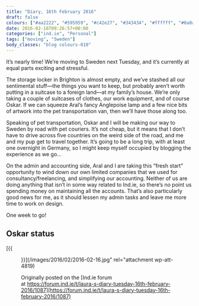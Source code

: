 ```yaml
---
title: "Diary, 16th February 2016"
draft: false
colours: ["#aa2222", "#595959", "#c42e27", "#343434", "#ffffff", "#0a0a0a", "#ffffff"]
date: 2016-02-16T09:26:57+00:00
categories: ["ind.ie", "Personal"]
tags: ["moving", "Sweden"]
body_classes: "blog colours-010"
---
```


It’s nearly time! We’re moving to Sweden next Tuesday, and it’s currently at equal parts exciting and stressful.

The storage locker in Brighton is almost empty, and we’ve stashed all our sentimental stuff—the things you want to keep, but probably aren’t worth putting in a suitcase to a foreign land—at my family’s house. We’re only taking a couple of suitcases of clothes, our work equipment, and of course Oskar. If we can squeeze Aral’s fancy Anglepoise lamp and a few nice bits of artwork into the pet transportation van, then we’ll have those along too.

Speaking of pet transportation, Oskar and I will be making our way to Sweden by road with pet couriers. It’s not cheap, but it means that I don’t have to drive across five countries on the weird side of the road, and me and my pup get to travel together. It’s going to be a long trip, with at least one overnight in Germany, so I might keep myself occupied by blogging the experience as we go…

On the admin and accounting side, Aral and I are taking this “fresh start” opportunity to wind down our own limited companies that we used for consultancy/freelancing, and simplifying our accounting. Neither of us are doing anything that isn’t in some way related to Ind.ie, so there’s no point us spending money on maintaining all the accounts. That’s also particularly good news for me, as it should lessen my admin tasks and leave me more time to work on design.

One week to go!

## Oskar status

[{{<figure class="wp-caption aligncenter wp-image-4819 size-full" src="/images/2016/02/2016-02-16.jpg" alt="Oskar the dog lying curled up on a leather sofa" width="800" height="600" caption="If I look cute, I won’t be told off for being on the sofa…">}}](/images/2016/02/2016-02-16.jpg" rel="attachment wp-att-4819)

Originally posted on the [Ind.ie forum at https://forum.ind.ie/t/laura-s-diary-tuesday-16th-february-2016/1087](https://forum.ind.ie/t/laura-s-diary-tuesday-16th-february-2016/1087)

	